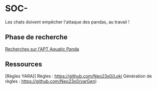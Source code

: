 # SOC-
Les chats doivent empêcher l'attaque des pandas, au travail !

## Phase de recherche 
[Recherches sur l'APT Aquatic Panda](https://docs.google.com/document/d/1Rhbmiecq1dBvk9-rk8XGxEKZDekC7NUwaSPrBRcon6U/edit)



## Ressources 

[Règles YARA](
Règles : https://github.com/Neo23x0/Loki 
Génération de règles : https://github.com/Neo23x0/yarGen)

